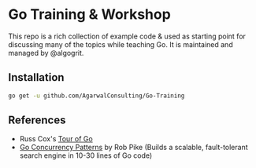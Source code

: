 # Go Training & Workshop

This repo is a rich collection of example code & used as starting point for discussing many of the topics while teaching Go. It is maintained and managed by @algogrit.

## Installation

```bash
go get -u github.com/AgarwalConsulting/Go-Training
```

## References

- Russ Cox's [Tour of Go](https://www.youtube.com/watch?v=ytEkHepK08c)
- [Go Concurrency Patterns](https://www.youtube.com/watch?v=f6kdp27TYZs) by Rob Pike (Builds a scalable, fault-tolerant search engine in 10-30 lines of Go code)
